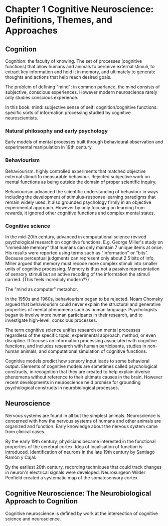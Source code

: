 # Chapter 1 Cognitive Neuroscience: Definitions, Themes, and Approaches

## Cognition

Cognition: the faculty of knowing. The set of processes (cognitive functions) that allow humans and animals to perceive external stimuli, to extract key information and hold it in memory, and ultimately to generate thoughts and actions that help reach desired goals. 

The problem of defining "mind": in common parlance, the mind consists of subjective, conscious experiences. However modern neuroscience rarely only studies conscious experience. 

In this book: mind: subjective sense of self; cognition/cognitive functions: specific sorts of information processing studied by cognitive neuroscientists. 

### Natural philosophy and early psychology

Early models of mental processes built through behavioural observation and experimental manipulation in 19th century. 

### Behaviourism

Behaviourism: highly controlled experiments that matched objective external stimuli to measurable behaviour. Rejected subjective work on mental functions as being outside the domain of proper scientific inquiry. 

Behaviourism advanced the scientific understanding of behaviour in ways including the development of stimulus-response learning paradigms that remain widely used. It also grounded psychology firmly in an objective experimental approach. However by only focusing on learning from rewards, it ignored other cognitive functions and complex mental states. 

### Cognitive science

In the mid-20th century, advanced in computational science revived psychological research on cognitive functions. E.g. George Miller's study on "immediate memory" that humans can only maintain 7 unique items at once. His results were reported using terms such as "information" or "bits". Because perceptual judgments can represent only about 2.5 bits of info, Miller argued that memory must recode more complex stimuli into smaller units of cognitive processing. Memory is thus not a passive representation of sensory stimuli but an active recoding of the information the stimuli carried. (This feels incredibly modern??)

The "mind as computer" metaphor. 

In the 1950s and 1960s, behaviourism began to be rejected. Noam Chomsky argued that behaviourism could never explain the structural and generative properties of mental phenomena such as human language. Psychologists began to involve more human participants in their research, and to investigate high-level, conscious processes. 

The term cognitive science unifies research on mental processes regardless of the specific topic, experimental approach, method, or even discipline. It focuses on information processing associated with cognitive functions, and includes research with human participants, studies in non-human animals, and computational simulation of cognitive functions. 

Cognitive models predict how sensory input leads to some behavioral output. Elements of cognitive models are sometimes called psychological constructs, in recognition that they are created to help explain diverse phenomena without reference to their ultimate causes in the brain. However recent developments in neuroscience held promise for grounding psychological constructs in neurobiological processes. 

## Neuroscience

Nervous systems are found in all but the simplest animals. Neuroscience is concerned with how the nervous systems of humans and other animals are organized and function. Early knowledge about the nervous system came from clinical cases. 

By the early 19th century, physicians became interested in the functional properties of the cerebral cortex. Idea of localisation of function is introduced. Identification of neurons in the late 19th century by Santiago Ramón y Cajal. 

By the earliest 20th century, recording techniques that could track changes in neuron's electrical signals were developed. Neurosurgeon Wilder Penfield created a systematic map of the somatosensory cortex. 

## Cognitive Neuroscience: The Neurobiological Approach to Cognition

Cognitive neuroscience is defined by work at the intersection of cognitive science and neuroscience. 